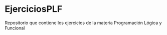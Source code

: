 # EjerciciosPLF
Repositorio que contiene los ejercicios de la materia Programación Lógica y Funcional
